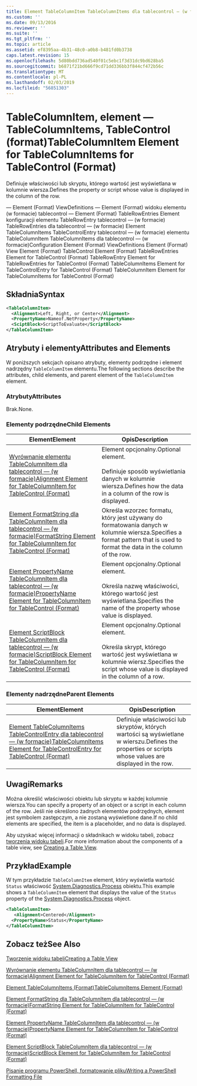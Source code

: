 ```yaml
---
title: Element TableColumnItem TableColumnItems dla tablecontrol — (w formacie) | Dokumentacja firmy Microsoft
ms.custom: ''
ms.date: 09/13/2016
ms.reviewer: ''
ms.suite: ''
ms.tgt_pltfrm: ''
ms.topic: article
ms.assetid: ef8395aa-4b31-48c0-a0b8-b481fd0b3738
caps.latest.revision: 15
ms.openlocfilehash: 5d80bdd736ad540f01c5ebc1f3d31dc9bd628ba5
ms.sourcegitcommit: b6871f21bd666f9cd71dd336bb3f844cf472b56c
ms.translationtype: MT
ms.contentlocale: pl-PL
ms.lasthandoff: 02/03/2019
ms.locfileid: "56851303"
---
```

# <a name="tablecolumnitem-element-for-tablecolumnitems-for-tablecontrol-format"></a><span data-ttu-id="f2720-102">TableColumnItem, element — TableColumnItems, TableControl (format)</span><span class="sxs-lookup"><span data-stu-id="f2720-102">TableColumnItem Element for TableColumnItems for TableControl (Format)</span></span>

<span data-ttu-id="f2720-103">Definiuje właściwości lub skryptu, którego wartość jest wyświetlana w kolumnie wiersza.</span><span class="sxs-lookup"><span data-stu-id="f2720-103">Defines the property or script whose value is displayed in the column of the row.</span></span>

<span data-ttu-id="f2720-104">— Element (Format) ViewDefinitions — Element (Format) widoku elementu (w formacie) tablecontrol — Element (Format) TableRowEntries Element konfiguracji elementu TableRowEntry tablecontrol — (w formacie) TableRowEntries dla tablecontrol — (w formacie) Element TableColumnItems TableControlEntry tablecontrol — (w formacie) elementu TableColumnItem TableColumnItems dla tablecontrol — (w formacie)</span><span class="sxs-lookup"><span data-stu-id="f2720-104">Configuration Element (Format) ViewDefinitions Element (Format) View Element (Format) TableControl Element (Format) TableRowEntries Element for TableControl (Format) TableRowEntry Element for TableRowEntries for TableControl (Format) TableColumnItems Element for TableControlEntry for TableControl (Format) TableColumnItem Element for TableColumnItems for TableControl (Format)</span></span>

## <a name="syntax"></a><span data-ttu-id="f2720-105">Składnia</span><span class="sxs-lookup"><span data-stu-id="f2720-105">Syntax</span></span>

```xml
<TableColumnItem>
  <Alignment>Left, Right, or Center</Alignment>
  <PropertyName>Nameof.NetProperty</PropertyName>
  <SciptBlock>ScriptToEvaluate</ScriptBlock>
</TableColumnItem>
```

## <a name="attributes-and-elements"></a><span data-ttu-id="f2720-106">Atrybuty i elementy</span><span class="sxs-lookup"><span data-stu-id="f2720-106">Attributes and Elements</span></span>

<span data-ttu-id="f2720-107">W poniższych sekcjach opisano atrybuty, elementy podrzędne i element nadrzędny `TableColumnItem` elementu.</span><span class="sxs-lookup"><span data-stu-id="f2720-107">The following sections describe the attributes, child elements, and parent element of the `TableColumnItem` element.</span></span>

### <a name="attributes"></a><span data-ttu-id="f2720-108">Atrybuty</span><span class="sxs-lookup"><span data-stu-id="f2720-108">Attributes</span></span>

<span data-ttu-id="f2720-109">Brak.</span><span class="sxs-lookup"><span data-stu-id="f2720-109">None.</span></span>

### <a name="child-elements"></a><span data-ttu-id="f2720-110">Elementy podrzędne</span><span class="sxs-lookup"><span data-stu-id="f2720-110">Child Elements</span></span>

|<span data-ttu-id="f2720-111">Element</span><span class="sxs-lookup"><span data-stu-id="f2720-111">Element</span></span>|<span data-ttu-id="f2720-112">Opis</span><span class="sxs-lookup"><span data-stu-id="f2720-112">Description</span></span>|
|-------------|-----------------|
|[<span data-ttu-id="f2720-113">Wyrównanie elementu TableColumnItem dla tablecontrol — (w formacie)</span><span class="sxs-lookup"><span data-stu-id="f2720-113">Alignment Element for TableColumnItem for TableControl (Format)</span></span>](./alignment-element-for-tablecolumnitem-for-tablecontrol-format.md)|<span data-ttu-id="f2720-114">Element opcjonalny.</span><span class="sxs-lookup"><span data-stu-id="f2720-114">Optional element.</span></span><br /><br /> <span data-ttu-id="f2720-115">Definiuje sposób wyświetlania danych w kolumnie wiersza.</span><span class="sxs-lookup"><span data-stu-id="f2720-115">Defines how the data in a column of the row is displayed.</span></span>|
|[<span data-ttu-id="f2720-116">Element FormatString dla TableColumnItem dla tablecontrol — (w formacie)</span><span class="sxs-lookup"><span data-stu-id="f2720-116">FormatString Element for TableColumnItem for TableControl (Format)</span></span>](./formatstring-element-for-tablecolumnitem-for-tablecontrol-format.md)|<span data-ttu-id="f2720-117">Określa wzorzec formatu, który jest używany do formatowania danych w kolumnie wiersza.</span><span class="sxs-lookup"><span data-stu-id="f2720-117">Specifies a format pattern that is used to format the data in the column of the row.</span></span>|
|[<span data-ttu-id="f2720-118">Element PropertyName TableColumnItem dla tablecontrol — (w formacie)</span><span class="sxs-lookup"><span data-stu-id="f2720-118">PropertyName Element for TableColumnItem for TableControl (Format)</span></span>](./propertyname-element-for-tablecolumnitem-for-tablecontrol-format.md)|<span data-ttu-id="f2720-119">Element opcjonalny.</span><span class="sxs-lookup"><span data-stu-id="f2720-119">Optional element.</span></span><br /><br /> <span data-ttu-id="f2720-120">Określa nazwę właściwości, którego wartość jest wyświetlana.</span><span class="sxs-lookup"><span data-stu-id="f2720-120">Specifies the name of the property whose value is displayed.</span></span>|
|[<span data-ttu-id="f2720-121">Element ScriptBlock TableColumnItem dla tablecontrol — (w formacie)</span><span class="sxs-lookup"><span data-stu-id="f2720-121">ScriptBlock Element for TableColumnItem for TableControl (Format)</span></span>](./scriptblock-element-for-tablecolumnitem-for-tablecontrol-format.md)|<span data-ttu-id="f2720-122">Element opcjonalny.</span><span class="sxs-lookup"><span data-stu-id="f2720-122">Optional element.</span></span><br /><br /> <span data-ttu-id="f2720-123">Określa skrypt, którego wartość jest wyświetlana w kolumnie wiersz.</span><span class="sxs-lookup"><span data-stu-id="f2720-123">Specifies the script whose value is displayed in the column of a row.</span></span>|

### <a name="parent-elements"></a><span data-ttu-id="f2720-124">Elementy nadrzędne</span><span class="sxs-lookup"><span data-stu-id="f2720-124">Parent Elements</span></span>

|<span data-ttu-id="f2720-125">Element</span><span class="sxs-lookup"><span data-stu-id="f2720-125">Element</span></span>|<span data-ttu-id="f2720-126">Opis</span><span class="sxs-lookup"><span data-stu-id="f2720-126">Description</span></span>|
|-------------|-----------------|
|[<span data-ttu-id="f2720-127">Element TableColumnItems TableControlEntry dla tablecontrol — (w formacie)</span><span class="sxs-lookup"><span data-stu-id="f2720-127">TableColumnItems Element for TableControlEntry for TableControl (Format)</span></span>](./tablecolumnitems-element-for-tablerowentry-for-tablecontrol-format.md)|<span data-ttu-id="f2720-128">Definiuje właściwości lub skryptów, których wartości są wyświetlane w wierszu.</span><span class="sxs-lookup"><span data-stu-id="f2720-128">Defines the properties or scripts whose values are displayed in the row.</span></span>|

## <a name="remarks"></a><span data-ttu-id="f2720-129">Uwagi</span><span class="sxs-lookup"><span data-stu-id="f2720-129">Remarks</span></span>

<span data-ttu-id="f2720-130">Można określić właściwości obiektu lub skryptu w każdej kolumnie wiersza.</span><span class="sxs-lookup"><span data-stu-id="f2720-130">You can specify a property of an object or a script in each column of the row.</span></span> <span data-ttu-id="f2720-131">Jeśli nie określono żadnych elementów podrzędnych, element jest symbolem zastępczym, a nie zostaną wyświetlone dane.</span><span class="sxs-lookup"><span data-stu-id="f2720-131">If no child elements are specified, the item is a placeholder, and no data is displayed.</span></span>

<span data-ttu-id="f2720-132">Aby uzyskać więcej informacji o składnikach w widoku tabeli, zobacz [tworzenia widoku tabeli](./creating-a-table-view.md).</span><span class="sxs-lookup"><span data-stu-id="f2720-132">For more information about the components of a table view, see [Creating a Table View](./creating-a-table-view.md).</span></span>

## <a name="example"></a><span data-ttu-id="f2720-133">Przykład</span><span class="sxs-lookup"><span data-stu-id="f2720-133">Example</span></span>

<span data-ttu-id="f2720-134">W tym przykładzie `TableColumnItem` element, który wyświetla wartość `Status` właściwość [System.Diagnostics.Process](/dotnet/api/System.Diagnostics.Process) obiektu.</span><span class="sxs-lookup"><span data-stu-id="f2720-134">This example shows a `TableColumnItem` element that displays the value of the `Status` property of the [System.Diagnostics.Process](/dotnet/api/System.Diagnostics.Process) object.</span></span>

```xml
<TableColumnItem>
   <Alignment>Centered</Alignment>
  <PropertyName>Status</PropertyName>
</TableColumnItem>

```

## <a name="see-also"></a><span data-ttu-id="f2720-135">Zobacz też</span><span class="sxs-lookup"><span data-stu-id="f2720-135">See Also</span></span>

[<span data-ttu-id="f2720-136">Tworzenie widoku tabeli</span><span class="sxs-lookup"><span data-stu-id="f2720-136">Creating a Table View</span></span>](./creating-a-table-view.md)

[<span data-ttu-id="f2720-137">Wyrównanie elementu TableColumnItem dla tablecontrol — (w formacie)</span><span class="sxs-lookup"><span data-stu-id="f2720-137">Alignment Element for TableColumnItem for TableControl (Format)</span></span>](./alignment-element-for-tablecolumnitem-for-tablecontrol-format.md)

[<span data-ttu-id="f2720-138">Element TableColumnItems (Format)</span><span class="sxs-lookup"><span data-stu-id="f2720-138">TableColumnItems Element (Format)</span></span>](./tablecolumnitems-element-for-tablerowentry-for-tablecontrol-format.md)

[<span data-ttu-id="f2720-139">Element FormatString dla TableColumnItem dla tablecontrol — (w formacie)</span><span class="sxs-lookup"><span data-stu-id="f2720-139">FormatString Element for TableColumnItem for TableControl (Format)</span></span>](./formatstring-element-for-tablecolumnitem-for-tablecontrol-format.md)

[<span data-ttu-id="f2720-140">Element PropertyName TableColumnItem dla tablecontrol — (w formacie)</span><span class="sxs-lookup"><span data-stu-id="f2720-140">PropertyName Element for TableColumnItem for TableControl (Format)</span></span>](./propertyname-element-for-tablecolumnitem-for-tablecontrol-format.md)

[<span data-ttu-id="f2720-141">Element ScriptBlock TableColumnItem dla tablecontrol — (w formacie)</span><span class="sxs-lookup"><span data-stu-id="f2720-141">ScriptBlock Element for TableColumnItem for TableControl (Format)</span></span>](./scriptblock-element-for-tablecolumnitem-for-tablecontrol-format.md)

[<span data-ttu-id="f2720-142">Pisanie programu PowerShell, formatowanie pliku</span><span class="sxs-lookup"><span data-stu-id="f2720-142">Writing a PowerShell Formatting File</span></span>](./writing-a-powershell-formatting-file.md)
